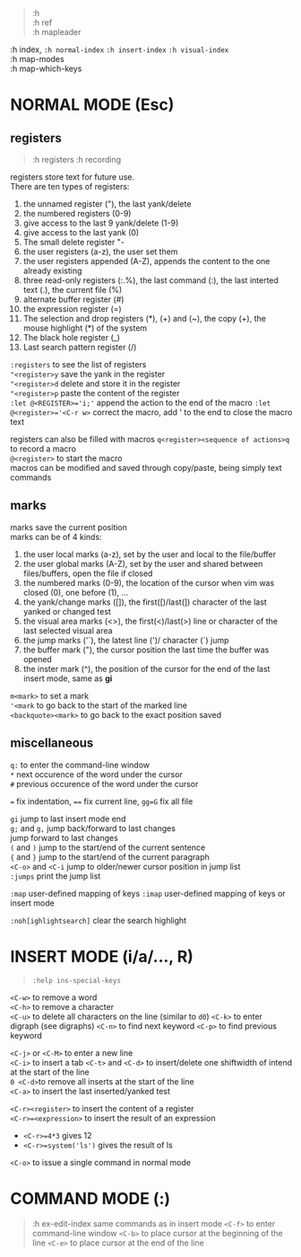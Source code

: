 > :h  
> :h ref  
> :h mapleader

:h index, `:h normal-index` `:h insert-index` `:h visual-index`  
:h map-modes  
:h map-which-keys  

# NORMAL MODE (Esc)
## registers
> :h registers
> :h recording

registers store text for future use.  
There are ten types of registers:
1. the unnamed register ("), the last yank/delete
2. the numbered registers (0-9)
  1. give access to the last 9 yank/delete (1-9)
  2. give access to the last yank (0)
3. The small delete register "-
4. the user registers (a-z), the user set them
  1. the user registers appended (A-Z), appends the content to the one already existing
5. three read-only registers (:.%), the last command (:), the last interted text (.), the current file (%)
6. alternate buffer register (#)
7. the expression register (=)
8. The selection and drop registers (\*), (+) and (~), the copy (+), the mouse highlight (\*) of the system
9. The black hole register (\_)
10. Last search pattern register (/)

`:registers` to see the list of registers  
`"<register>y` save the yank in the register  
`"<register>d` delete and store it in the register  
`"<register>p` paste the content of the register  
`:let @<REGISTER>='i;'` append the action to the end of the macro
`:let @<register>='<C-r w>` correct the macro, add ' to the end to close the macro text

registers can also be filled with macros
`q<register><sequence of actions>q` to record a macro  
`@<register>` to start the macro  
macros can be modified and saved through copy/paste, being simply text commands

## marks
marks save the current position  
marks can be of 4 kinds:
1. the user local marks (a-z), set by the user and local to the file/buffer
2. the user global marks (A-Z), set by the user and shared between files/buffers, open the file if closed
3. the numbered marks (0-9), the location of the cursor when vim was closed (0), one before (1), ...
4. the yank/change marks ([]), the first([)/last(]) character of the last yanked or changed test
5. the visual area marks (<>), the first(<)/last(>) line or character of the last selected visual area
6. the jump marks ('\`), the latest line (')/ character (\`) jump
7. the buffer mark ("), the cursor position the last time the buffer was opened
8. the inster mark (^), the position of the cursor for the end of the last insert mode, same as __gi__

`m<mark>` to set a mark  
`'<mark` to go back to the start of the marked line  
`<backquote><mark>` to go back to the exact position saved  

## miscellaneous
`q:` to enter the command-line window  
`*` next occurence of the word under the cursor  
`#` previous occurence of the word under the cursor  

`=` fix indentation, `==` fix current line, `gg=G` fix all file

`gi` jump to last insert mode end  
`g;` and `g,` jump back/forward to last changes  
 jump forward to last changes  
`(` and `)` jump to the start/end of the current sentence  
`{` and `}` jump to the start/end of the current paragraph  
`<C-o>` and `<C-i` jump to older/newer cursor position in jump list  
`:jumps` print the jump list  

`:map` user-defined mapping of keys
`:imap` user-defined mapping of keys or insert mode

`:noh[ighlightsearch]` clear the search highlight


# INSERT MODE (i/a/..., R)
> `:help ins-special-keys`

`<C-w>` to remove a word  
`<C-h>` to remove a character  
`<C-u>` to delete all characters on the line (similar to `d0`)
`<C-k>` to enter digraph (see digraphs)
`<C-n>` to find next keyword
`<C-p>` to find previous keyword

`<C-j>` or `<C-M>` to enter a new line  
`<C-i>` to insert a tab
`<C-t>` and `<C-d>` to insert/delete one shiftwidth of intend at the start of the line  
`0 <C-d>`to remove all inserts at the start of the line  
`<C-a>` to insert the last inserted/yanked test  

`<C-r><register>` to insert the content of a register  
`<C-r>=<expression>` to insert the result of an expression  
* `<C-r>=4*3` gives 12
* `<C-r>=system('ls')` gives the result of ls

`<C-o>` to issue a single command in normal mode

# COMMAND MODE (:)
> :h ex-edit-index
> same commands as in insert mode
`<C-f>` to enter command-line window
`<C-b>` to place cursor at the beginning of the line
`<C-e>` to place cursor at the end of the line
